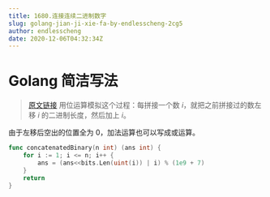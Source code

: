 ```yaml
---
title: 1680.连接连续二进制数字
slug: golang-jian-ji-xie-fa-by-endlesscheng-2cg5
author: endlesscheng
date: 2020-12-06T04:32:34Z
---
```

# Golang 简洁写法
 
> [原文链接](https://leetcode.cn/problems/concatenation-of-consecutive-binary-numbers/solution/golang-jian-ji-xie-fa-by-endlesscheng-2cg5)
用位运算模拟这个过程：每拼接一个数 $i$，就把之前拼接过的数左移 $i$ 的二进制长度，然后加上 $i$。

由于左移后空出的位置全为 $0$，加法运算也可以写成或运算。

```go
func concatenatedBinary(n int) (ans int) {
    for i := 1; i <= n; i++ {
        ans = (ans<<bits.Len(uint(i)) | i) % (1e9 + 7)
    }
    return
}
```
